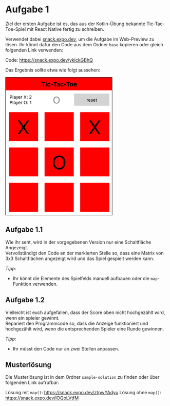 # Aufgabe 1

Ziel der ersten Aufgabe ist es, das aus der Kotlin-Übung bekannte Tic-Tac-Toe-Spiel mit React Native fertig zu schreiben.

Verwendet dabei [snack.expo.dev](https://snack.expo.dev/), um die Aufgabe im Web-Preview zu lösen.
Ihr könnt dafür den Code aus dem Ordner `base` kopieren oder gleich folgenden Link verwenden:

Code: https://snack.expo.dev/yklckGBhQ

Das Ergebnis sollte etwa wie folgt aussehen:

![Vorschau](images/Tic-Tac-Toe.png)

## Aufgabe 1.1

Wie ihr seht, wird in der vorgegebenen Version nur eine Schaltfläche Angezeigt.  
Vervollständigt den Code an der markierten Stelle so, dass eine Matrix von 3x3 Schaltflächen angezeigt wird und das Spiel gespielt werden kann.

*Tipp:*

- Ihr könnt die Elemente des Spielfelds manuell aufbauen oder die `map`-Funktion verwenden.

## Aufgabe 1.2

Vielleicht ist euch aufgefallen, dass der Score oben nicht hochgezählt wird, wenn ein spieler gewinnt.  
Repariert den Programmcode so, dass die Anzeige funktioniert und hochgezählt wird, wenn die entsprechenden Spieler eine Runde gewinnen.

*Tipp:*

- Ihr müsst den Code nur an zwei Stellen anpassen.

## Musterlösung

Die Musterlösung ist in dem Ordner `sample-solution` zu finden oder über folgenden Link aufrufbar:

Lösung mit `map()`: https://snack.expo.dev/ztpwYAdyu
Lösung ohne `map()`: https://snack.expo.dev/IOQoLVtfM
